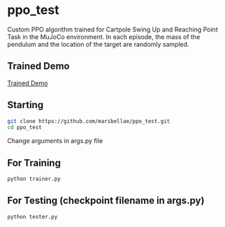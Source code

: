 # ppo_test
Custom PPO algorithm trained for Cartpole Swing Up and Reaching Point Task in the MuJoCo environment. In each episode, the mass of the pendulum and the location of the target are randomly sampled.

## Trained Demo
[Trained Demo](https://github.com/maribellae/ppo_test/blob/main/demo.mp4)

## Starting
```bash
git clone https://github.com/maribellae/ppo_test.git
cd ppo_test
```
Change arguments in args.py file

## For Training
```bash
python trainer.py
```

## For Testing (checkpoint filename in args.py)
```bash
python tester.py
```
